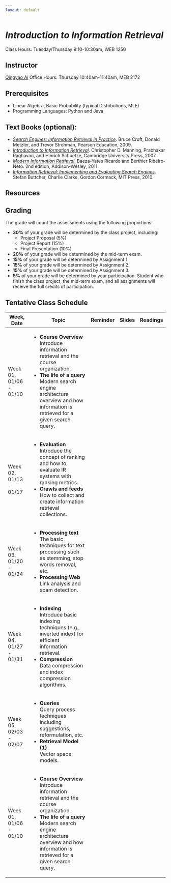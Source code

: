 ```yaml
---
layout: default
---
```


# *Introduction to Information Retrieval*

Class Hours: Tuesday/Thursday 9:10-10:30am, WEB 1250

## Instructor

<a href="http://aiqingyao.org">Qingyao Ai</a>
Office Hours: Thursday 10:40am-11:40am, MEB 2172

## Prerequisites

* Linear Algebra, Basic Probability (typical Distributions, MLE)
* Programming Languages: Python and Java

## Text Books (optional):
* <a href="http://ciir.cs.umass.edu/irbook">*Search Engines: Information Retrieval in Practice*</a>. Bruce Croft, Donald Metzler, and Trevor Strohman, Pearson Education, 2009.
* <a href="https://nlp.stanford.edu/IR-book/information-retrieval-book.html">*Introduction to Information Retrieval*</a>. Christopher D. Manning, Prabhakar Raghavan, and Hinrich Schuetze, Cambridge University Press, 2007. 
* <a href="http://people.ischool.berkeley.edu/~hearst/irbook">*Modern Information Retrieval*</a>. Baeza-Yates Ricardo and Berthier Ribeiro-Neto. 2nd edition, Addison-Wesley, 2011.
* <a href="http://www.ir.uwaterloo.ca/book">*Information Retrieval: Implementing and Evaluating Search Engines*</a>. Stefan Buttcher, Charlie Clarke, Gordon Cormack, MIT Press, 2010.


## Resources

## Grading

The grade will count the assessments using the following proportions:
* __30%__ of your grade will be determined by the class project, including:
  * Project Proposal (5\%)
  * Project Report (15\%)
  * Final Presentation (10\%)
* __20\%__ of your grade will be determined by the mid-term exam. 
*	__15\%__ of your grade will be determined by Assignment 1.
* __15\%__ of your grade will be determined by Assignment 2.
*	__15\%__ of your grade will be determined by Assignment 3.
*	__5\%__ of your grade will be determined by your participation. Student who finish the class project, the mid-term exam, and all assignments will receive the full credits of participation. 

## Tentative Class Schedule

Week, Date | Topic | Reminder | Slides | Readings
------------ | ------------- | ------------- | ------------- | -------------
Week 01, 01/06 - 01/10 | <ul> <li> __Course Overview__ <br /> Introduce information retrieval and the course organization.</li><li> __The life of a query__ <br /> Modern search engine architecture overview and how information is retrieved for a given search query.</li></ul>
Week 02, 01/13 - 01/17 | <ul> <li> __Evaluation__ <br /> Introduce the concept of ranking and how to evaluate IR systems with ranking metrics.</li><li> __Crawls and feeds__ <br /> How to collect and create information retrieval collections.</li></ul>
Week 03, 01/20 - 01/24 | <ul> <li> __Processing text__ <br /> The basic techniques for text processing such as stemming, stop words removal, etc.</li><li> __Processing Web__ <br /> Link analysis and spam detection.</li></ul>
Week 04, 01/27 - 01/31 | <ul> <li> __Indexing__ <br /> Introduce basic indexing techniques (e.g., inverted index) for efficient information retrieval.</li><li> __Compression__ <br /> Data compression and index compression algorithms.</li></ul>
Week 05, 02/03 - 02/07 | <ul> <li> __Queries__ <br /> Query process techniques including suggestions, reformulation, etc.</li><li> __Retrieval Model (1)__ <br /> Vector space models.</li></ul>
Week 01, 01/06 - 01/10 | <ul> <li> __Course Overview__ <br /> Introduce information retrieval and the course organization.</li><li> __The life of a query__ <br /> Modern search engine architecture overview and how information is retrieved for a given search query.</li></ul>



